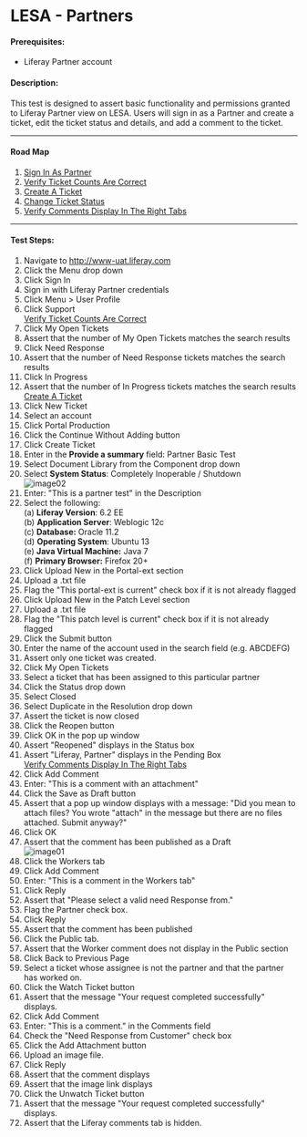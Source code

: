 LESA - Partners
===============

#### Prerequisites: ####
* Liferay Partner account


#### Description: ####
This test is designed to assert basic functionality and permissions granted to Liferay Partner view on LESA. Users will sign in as a Partner and create a ticket, edit the ticket status and details, and add a comment to the ticket.

****

#### Road Map ####
1. [Sign In As Partner](#SignInAsPartner)
1. [Verify Ticket Counts Are Correct](#VerifyTicketCountsAreCorrect)
1. [Create A Ticket](#CreateATicket)
1. [Change Ticket Status](#ChangeTicketStatus)
1. [Verify Comments Display In The Right Tabs](#VerifyCommentsDisplayInTheRightTabs)

****


#### Test Steps: ####
1. <a href="#SignInAsPartner" name="SignInAsPartner"></a>Navigate to http://www-uat.liferay.com
1. Click the Menu drop down
1. Click Sign In
1. Sign in with Liferay Partner credentials
1. Click Menu > User Profile
1. Click Support    
<a href="#VerifyTicketCountsAreCorrect" name="VerifyTicketCountsAreCorrect">Verify Ticket Counts Are Correct</a>
1. Click My Open Tickets
1. Assert that the number of My Open Tickets matches the search results
1. Click Need Response
1. Assert that the number of Need Response tickets matches the search results
1. Click In Progress
1. Assert that the number of In Progress tickets matches the search results   
<a href="#CreateATicket" name="CreateATicket">Create A Ticket</a>
1. Click New Ticket
1. Select an account
1. Click Portal Production
1. Click the Continue Without Adding button
1. Click Create Ticket
1. Enter in the <b>Provide a summary</b> field: Partner Basic Test
1. Select Document Library from the Component drop down
1. Select <b>System Status</b>: Completely Inoperable / Shutdown    
![image02](https://github.com/liferay/liferay-qa-ee/raw/master/LESA/baseline/partners/images/LESA-partners/LESA-partners02.jpg)
1. Enter: "This is a partner test" in the Description
1. Select the following:    
	(a) **Liferay Version**:	 6.2 EE    
	(b) **Application Server**:	Weblogic 12c    
	(c) **Database:**			Oracle 11.2    
	(d) **Operating System**:	Ubuntu 13    
	(e) **Java Virtual Machine:**	Java 7    
	(f) **Primary Browser:**		Firefox 20+
1. Click Upload New in the Portal-ext section
1. Upload a .txt file
1. Flag the "This portal-ext is current" check box if it is not already flagged
1. Click Upload New in the Patch Level section
1. Upload a .txt file
1. Flag the "This patch level is current" check box if it is not already flagged
1. Click the Submit button
1. Enter the name of the account used in the search field (e.g. ABCDEFG)
1. Assert only one ticket was created.
1. Click My Open Tickets
1. Select a ticket that has been assigned to this particular partner
1. Click the Status drop down
1. Select Closed
1. Select Duplicate in the Resolution drop down
1. Assert the ticket is now closed
1. Click the Reopen button
1. Click OK in the pop up window
1. Assert "Reopened" displays in the Status box
1. Assert "Liferay, Partner" displays in the Pending Box    
<a href="#VerifyCommentsDisplayInTheRightTabs" name="VerifyCommentsDisplayInTheRightTabs">Verify Comments Display In The Right Tabs</a>
1. Click Add Comment
1. Enter: "This is a comment with an attachment"
1. Click the Save as Draft button
1. Assert that a pop up window displays with a message: "Did you mean to attach files? You wrote "attach" in the message but there are no files attached. Submit anyway?"
1. Click OK
1. Assert that the comment has been published as a Draft    
![image01](https://github.com/liferay/liferay-qa-ee/raw/master/LESA/baseline/partners/images/LESA-partners/LESA-partners01.jpg)    
1. Click the Workers tab
1. Click Add Comment
1. Enter: "This is a comment in the Workers tab"
1. Click Reply
1. Assert that "Please select a valid need Response from."
1. Flag the Partner check box.
1. Click Reply
1. Assert that the comment has been published
1. Click the Public tab.
1. Assert that the Worker comment does not display in the Public section
1. Click Back to Previous Page
1. Select a ticket whose assignee is not the partner and that the partner has worked on.
1. Click the Watch Ticket button
1. Assert that the message "Your request completed successfully" displays.
1. Click Add Comment
1. Enter: "This is a comment." in the Comments field
1. Check the "Need Response from Customer" check box
1. Click the Add Attachment button
1. Upload an image file. 
1. Click Reply
1. Assert that the comment displays
1. Assert that the image link displays 
1. Click the Unwatch Ticket button
1. Assert that the message "Your request completed successfully" displays.
1. Assert that the Liferay comments tab is hidden.